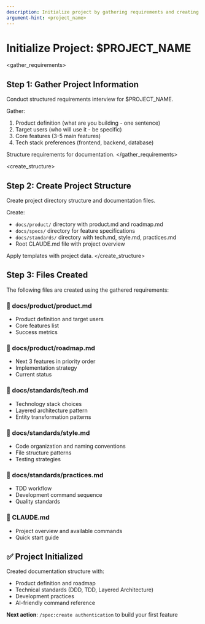```yaml
---
description: Initialize project by gathering requirements and creating product documentation
argument-hint: <project_name>
---
```


# Initialize Project: $PROJECT_NAME

<gather_requirements>
## Step 1: Gather Project Information

<subagent name="analyst">
Conduct structured requirements interview for $PROJECT_NAME.

Gather:
1. Product definition (what are you building - one sentence)
2. Target users (who will use it - be specific)  
3. Core features (3-5 main features)
4. Tech stack preferences (frontend, backend, database)

Structure requirements for documentation.
</subagent>
</gather_requirements>

<create_structure>
## Step 2: Create Project Structure

<subagent name="scaffold">
Create project directory structure and documentation files.

Create:
- `docs/product/` directory with product.md and roadmap.md
- `docs/specs/` directory for feature specifications  
- `docs/standards/` directory with tech.md, style.md, practices.md
- Root CLAUDE.md file with project overview

Apply templates with project data.
</subagent>
</create_structure>

## Step 3: Files Created

The following files are created using the gathered requirements:

### 📄 docs/product/product.md
- Product definition and target users
- Core features list  
- Success metrics

### 📄 docs/product/roadmap.md
- Next 3 features in priority order
- Implementation strategy
- Current status

### 📄 docs/standards/tech.md
- Technology stack choices
- Layered architecture pattern
- Entity transformation patterns

### 📄 docs/standards/style.md
- Code organization and naming conventions
- File structure patterns
- Testing strategies

### 📄 docs/standards/practices.md
- TDD workflow
- Development command sequence
- Quality standards

### 📄 CLAUDE.md
- Project overview and available commands
- Quick start guide

## ✅ Project Initialized

Created documentation structure with:
- Product definition and roadmap
- Technical standards (DDD, TDD, Layered Architecture)
- Development practices
- AI-friendly command reference

**Next action**: `/spec:create authentication` to build your first feature
